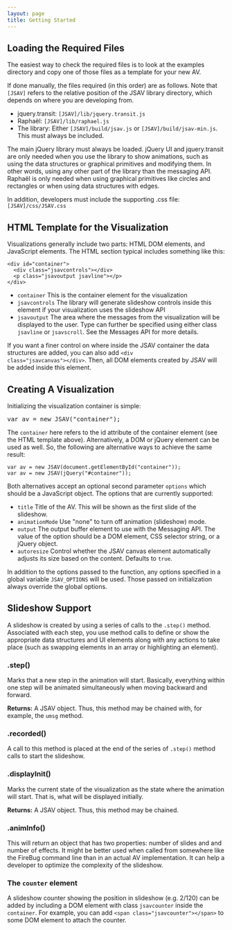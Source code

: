 ```yaml
---
layout: page
title: Getting Started
---
```



## Loading the Required Files


The easiest way to check the required files is to look at
the examples directory and copy one of those files as a template for
your new AV.



If done manually, the files required (in this order) are as follows.
Note that <code>[JSAV]</code> refers to the relative position of the
JSAV library directory, which depends on where you are developing from.


 * jquery.transit: <code>[JSAV]/lib/jquery.transit.js</code>
 * Rapha&euml;l: <code>[JSAV]/lib/raphael.js</code>
 * The library: Either <code>[JSAV]/build/jsav.js</code> or
      <code>[JSAV]/build/jsav-min.js</code>.
      This must always be included.


The main jQuery library must always be loaded.
jQuery UI and jquery.transit are only needed when you use the
library to show animations, such as using the data structures or
graphical primitives and modifying them. In other words, using
any other part of the library than the messaging API. Rapha&euml;l is
only needed when using graphical primitives like circles and
rectangles or when using data structures with edges.


In addition, developers must include the supporting .css file:
<code>[JSAV]/css/JSAV.css</code>


## HTML Template for the Visualization


Visualizations generally include two parts:
HTML DOM elements, and JavaScript elements.
The HTML section typical includes something like this:

    <div id="container">
      <div class="jsavcontrols"></div>
      <p class="jsavoutput jsavline"></p>
    </div>

 * <code>container</code> This is the container element for the visualization
 * <code>jsavcontrols</code> The library will generate slideshow controls inside this
  element if your visualization uses the slideshow API
 * <code>jsavoutput</code> The area where the messages from the
      visualization will be displayed to the user.
      Type can further be specified using either
      class <code>jsavline</code> or <code>jsavscroll</code>.
      See the Messages API for more details.

If you want a finer control on where inside the JSAV container the
data structures are added, you can also add
<code>&lt;div class="jsavcanvas">&lt;/div></code>. Then, all DOM
elements created by JSAV will be added inside this element.

## Creating A Visualization
Initializing the visualization container is simple:
<pre>var av = new JSAV("container");</pre>
The <code>container</code> here refers to the id attribute of the
  container element (see the HTML template above).
  Alternatively, a DOM or jQuery element can be
  used as well. So, the following are alternative ways to achieve
  the same result:

    var av = new JSAV(document.getElementById("container"));
    var av = new JSAV(jQuery("#container"));

Both alternatives accept an optional second parameter <code>options</code>
  which should be a JavaScript object. The options that are currently
  supported:

 * <code>title</code> Title of the AV. This will be shown as the first slide of the
    slideshow.
 * <code>animationMode</code> Use "none" to turn off animation (slideshow) mode.
 * <code>output</code> The output buffer element to use with the Messaging API. The value
    of the option should be a DOM element, CSS selector string, or a jQuery object.
 * <code>autoresize</code> Control whether the JSAV canvas element automatically adjusts
    its size based on the content. Defaults to <code>true</code>.

In addition to the options passed to the function, any options specified
  in a global variable <code>JSAV_OPTIONS</code> will be used. Those passed on
  initialization always override the global options.

## Slideshow Support

A slideshow is created by using a series of calls to the
  <code>.step()</code> method.
  Associated with each step, you use method calls to define or show
  the appropriate data structures and UI elements along with any
  actions to take place (such as swapping elements in an array or
  highlighting an element).

<h3 class="apimethod">.step()</h3>
Marks that a new step in the animation will start. Basically,
   everything within one step will be animated simultaneously when
   moving backward and forward.


<b>Returns:</b> A JSAV object. Thus, this method may be chained with,
for example, the <code>umsg</code> method.


<h3 class="apimethod">.recorded()</h3>

A call to this method is placed at the end of the series of
<code>.step()</code> method calls to start the slideshow.


<h3 class="apimethod">.displayInit()</h3>
Marks the current state of the visualization as the state where the
  animation will start. That is, what will be displayed initially.

<b>Returns:</b> A JSAV object. Thus, this method may be chained.


<h3 class="apimethod">.animInfo()</h3>

This will return an object that has two properties: number of slides
and and number of effects.
It might be better used when called from somewhere like the FireBug
command line than in an actual AV implementation.
It can help a developer to optimize the complexity of the slideshow.

<h3>The <code>counter</code> element</h3>

A slideshow counter showing the position in slideshow (e.g. 2/120) can
be added by including a DOM element with class <code>jsavcounter</code>
inside the <code>container</code>.
For example, you can add
<code>&lt;span class="jsavcounter">&lt;/span></code> to some DOM element
to attach the counter.
